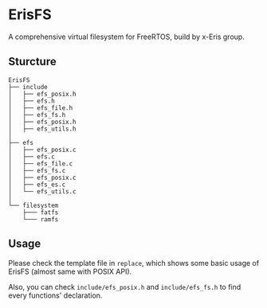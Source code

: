 # ErisFS
A comprehensive virtual filesystem for FreeRTOS, build by x-Eris group.

## Sturcture
```
ErisFS
├── include
│   ├── efs_posix.h
│   ├── efs.h
│   ├── efs_file.h
│   ├── efs_fs.h
│   ├── efs_posix.h
│   ├── efs_utils.h
│ 
├── efs
│   ├── efs_posix.c
│   ├── efs.c
│   ├── efs_file.c
│   ├── efs_fs.c
│   ├── efs_posix.c
│   ├── efs_es.c
│   └── efs_utils.c
│ 
└── filesystem
    ├─── fatfs
    └─── ramfs
```

## Usage
Please check the template file in ```replace```, which shows some basic usage of ErisFS (almost same with POSIX API).

Also, you can check ```include/efs_posix.h``` and ```include/efs_fs.h``` to find every functions' declaration.
